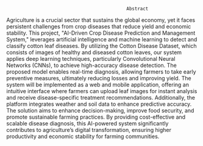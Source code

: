                                                 Abstract

Agriculture is a crucial sector that sustains the global economy, yet it faces persistent challenges from crop diseases that reduce yield and economic stability. This project, "AI-Driven Crop Disease Prediction and Management System," leverages artificial intelligence and machine learning to detect and classify cotton leaf diseases. By utilizing the Cotton Disease Dataset, which consists of images of healthy and diseased cotton leaves, our system applies deep learning techniques, particularly Convolutional Neural Networks (CNNs), to achieve high-accuracy disease detection. The proposed model enables real-time diagnosis, allowing farmers to take early preventive measures, ultimately reducing losses and improving yield. The system will be implemented as a web and mobile application, offering an intuitive interface where farmers can upload leaf images for instant analysis and receive disease-specific treatment recommendations. Additionally, the platform integrates weather and soil data to enhance predictive accuracy. The solution aims to enhance decision-making, improve food security, and promote sustainable farming practices. By providing cost-effective and scalable disease diagnosis, this AI-powered system significantly contributes to agriculture’s digital transformation, ensuring higher productivity and economic stability for farming communities.
